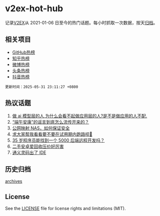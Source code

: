 # v2ex-hot-hub

 记录[V2EX](https://www.v2ex.com/)从 2021-01-06 日至今的热门话题。每小时抓取一次数据，按天[归档](archives)。
 
 ## 相关项目

- [GitHub热榜](https://github.com/lonnyzhang423/github-hot-hub)
- [知乎热榜](https://github.com/lonnyzhang423/zhihu-hot-hub)
- [微博热榜](https://github.com/lonnyzhang423/weibo-hot-hub)
- [头条热榜](https://github.com/lonnyzhang423/toutiao-hot-hub)
- [抖音热榜](https://github.com/lonnyzhang423/douyin-hot-hub)


 `更新时间：2025-05-31 23:11:27 +0800`

## 热议话题

1. [做 ai 模型层的人,为什么会看不起做应用层的人?是不是做应用的人不配.](https://www.v2ex.com/t/1135615)
1. [“端午安康”的谣言到底怎么流传开来的？](https://www.v2ex.com/t/1135590)
1. [公网映射 NAS，如何保证安全](https://www.v2ex.com/t/1135582)
1. [求大家帮我看看要不要在试用期内跑路呗🙇‍](https://www.v2ex.com/t/1135595)
1. [35 岁程序员能找到一个 5000 后端远程开发吗？](https://www.v2ex.com/t/1135648)
1. [二手安卓爱回收压价好厉害](https://www.v2ex.com/t/1135591)
1. [通义灵码出了 IDE](https://www.v2ex.com/t/1135587)

## 历史归档

[archives](archives)

## License

See the [LICENSE](LICENSE) file for license rights and limitations (MIT).
